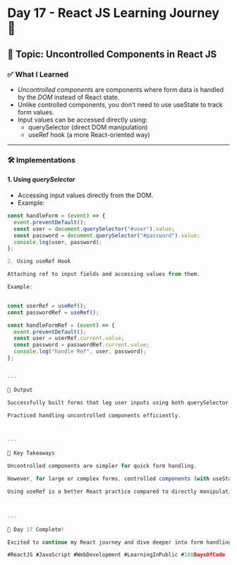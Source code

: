 # Day 17 - React JS Learning Journey 🚀

## 📌 Topic: Uncontrolled Components in React JS

### ✅ What I Learned
- *Uncontrolled components* are components where form data is handled by the *DOM* instead of React state.
- Unlike controlled components, you don’t need to use useState to track form values.
- Input values can be accessed directly using:
  - querySelector (direct DOM manipulation)
  - useRef hook (a more React-oriented way)

---

### 🛠 Implementations

#### 1. Using *querySelector*
- Accessing input values directly from the DOM.
- Example:
```jsx
const handleForm = (event) => {
  event.preventDefault();
  const user = document.querySelector("#user").value;
  const password = document.querySelector("#password").value;
  console.log(user, password);
};

2. Using useRef Hook

Attaching ref to input fields and accessing values from them.

Example:


const userRef = useRef();
const passwordRef = useRef();

const handleFormRef = (event) => {
  event.preventDefault();
  const user = userRef.current.value;
  const password = passwordRef.current.value;
  console.log("handle Ref", user, password);
};


---

📸 Output

Successfully built forms that log user inputs using both querySelector and useRef.

Practiced handling uncontrolled components efficiently.



---

🔑 Key Takeaways

Uncontrolled components are simpler for quick form handling.

However, for large or complex forms, controlled components (with useState) are more maintainable.

Using useRef is a better React practice compared to directly manipulating the DOM.



---

📅 Day 17 Complete!

Excited to continue my React journey and dive deeper into form handling & state management. 🚀

#ReactJS #JavaScript #WebDevelopment #LearningInPublic #100DaysOfCode

